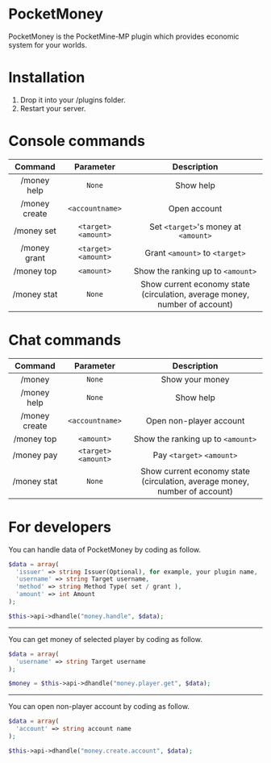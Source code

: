 # PocketMoney

PocketMoney is the PocketMine-MP plugin which provides economic system for your worlds.

# Installation
1.  Drop it into your /plugins folder.
2.  Restart your server.

# Console commands

| Command | Parameter | Description |
| :-----: | :-------: | :---------: |
| /money help | `None` | Show help |
| /money create | `<accountname>` | Open account |
| /money set | `<target>` `<amount>` | Set `<target>`'s money at `<amount>` |
| /money grant | `<target>` `<amount>` | Grant `<amount>` to `<target>` |
| /money top | `<amount>` | Show the ranking up to `<amount>` |
| /money stat | `None` | Show current economy state (circulation, average money, number of account) |

# Chat commands

| Command | Parameter | Description |
| :-----: | :-------: | :---------: |
| /money | `None` | Show your money |
| /money help | `None` | Show help |
| /money create | `<accountname>` | Open non-player account |
| /money top | `<amount>` | Show the ranking up to `<amount>` |
| /money pay | `<target>` `<amount>` | Pay `<target>` `<amount>` |
| /money stat | `None` | Show current economy state (circulation, average money, number of account) |

# For developers

You can handle data of PocketMoney by coding as follow.

```php
$data = array(
  'issuer' => string Issuer(Optional), for example, your plugin name,
  'username' => string Target username,
  'method' => string Method Type( set / grant ),
  'amount' => int Amount
);

$this->api->dhandle("money.handle", $data);
```

----

You can get money of selected player by coding as follow.

```php
$data = array(
  'username' => string Target username
);

$money = $this->api->dhandle("money.player.get", $data);
```

----

You can open non-player account by coding as follow.

```php
$data = array(
  'account' => string account name
);

$this->api->dhandle("money.create.account", $data);
```



